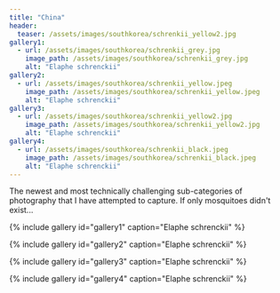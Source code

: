 ```yaml
---
title: "China"
header:
  teaser: /assets/images/southkorea/schrenkii_yellow2.jpg
gallery1:
  - url: /assets/images/southkorea/schrenkii_grey.jpg
    image_path: /assets/images/southkorea/schrenkii_grey.jpg
    alt: "Elaphe schrenckii"
gallery2:
  - url: /assets/images/southkorea/schrenkii_yellow.jpeg
    image_path: /assets/images/southkorea/schrenkii_yellow.jpeg
    alt: "Elaphe schrenckii"
gallery3:
  - url: /assets/images/southkorea/schrenkii_yellow2.jpg
    image_path: /assets/images/southkorea/schrenkii_yellow2.jpg
    alt: "Elaphe schrenckii"
gallery4:
  - url: /assets/images/southkorea/schrenkii_black.jpeg
    image_path: /assets/images/southkorea/schrenkii_black.jpeg
    alt: "Elaphe schrenckii"
---
```


The newest and most technically challenging sub-categories of photography that I have attempted to capture. If only mosquitoes didn't exist...

{% include gallery id="gallery1" caption="Elaphe schrenckii" %}

{% include gallery id="gallery2" caption="Elaphe schrenckii" %}

{% include gallery id="gallery3" caption="Elaphe schrenckii" %}

{% include gallery id="gallery4" caption="Elaphe schrenckii" %}